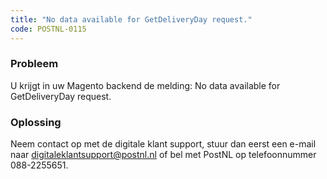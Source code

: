 ```yaml
---
title: "No data available for GetDeliveryDay request."
code: POSTNL-0115
---
```



<p><h3>Probleem</h3></p><p>U krijgt in uw Magento backend de melding: No data available for GetDeliveryDay request.</p><p><h3>Oplossing</h3></p><p>Neem contact op met de digitale klant support, stuur dan eerst een e-mail naar <a href="mailto:digitaleklantsupport@postnl.nl" class="external-link" rel="nofollow">digitaleklantsupport@postnl.nl</a> of bel met PostNL op telefoonnummer 088-2255651.</p>
